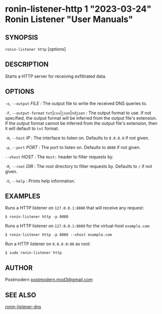 # ronin-listener-http 1 "2023-03-24" Ronin Listener "User Manuals"

## SYNOPSIS

`ronin-listener http` [*options*]

## DESCRIPTION

Starts a HTTP server for receiving exfiltrated data.

## OPTIONS

`-o`, `--output` *FILE*
: The output file to write the received DNS queries to.

`-F`, `--output-format` `txt`|`csv`|`json`|`ndjson`
: The output format to use. If not specified, the output format will be inferred
  from the output file's extension. If the output format cannot be inferred from
  the output file's extension, then it will default to `txt` format.

`-H`, `--host` *IP*
: The interface to listen on. Defaults to `0.0.0.0` if not given.

`-p`, `--port` *PORT*
: The port to listen on. Defaults to `8080` if not given.

`--vhost` *HOST*
: The `Host:` header to filter requests by.

`-R`, `--root` *DIR*
: The root directory to filter requests by. Defaults to `/` if not given.

`-h`, `--help`
: Prints help information.

## EXAMPLES

Runs a HTTP listener on `127.0.0.1:8080` that will receive any request:

    $ ronin-listener http -p 8080

Runs a HTTP listener on `127.0.0.1:8080` for the virtual-host `example.com`:

    $ ronin-listener http -p 8080 --vhost example.com

Run a HTTP listener on `0.0.0.0:80` as root:

    $ sudo ronin-listener http

## AUTHOR

Postmodern <postmodern.mod3@gmail.com>

## SEE ALSO

[ronin-listener-dns](ronin-listener-dns.1.md)
